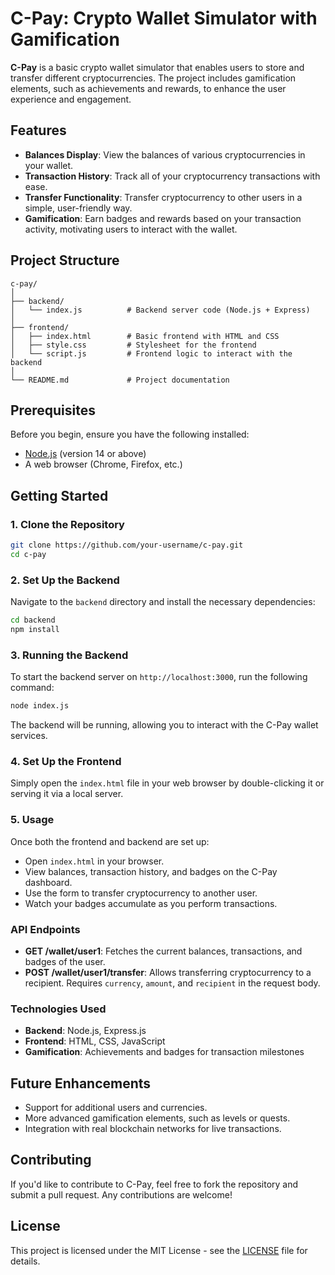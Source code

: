 # C-Pay: Crypto Wallet Simulator with Gamification

**C-Pay** is a basic crypto wallet simulator that enables users to store and transfer different cryptocurrencies. The project includes gamification elements, such as achievements and rewards, to enhance the user experience and engagement.

## Features

- **Balances Display**: View the balances of various cryptocurrencies in your wallet.
- **Transaction History**: Track all of your cryptocurrency transactions with ease.
- **Transfer Functionality**: Transfer cryptocurrency to other users in a simple, user-friendly way.
- **Gamification**: Earn badges and rewards based on your transaction activity, motivating users to interact with the wallet.

## Project Structure

```
c-pay/
│
├── backend/
│   └── index.js          # Backend server code (Node.js + Express)
│
├── frontend/
│   ├── index.html        # Basic frontend with HTML and CSS
│   ├── style.css         # Stylesheet for the frontend
│   └── script.js         # Frontend logic to interact with the backend
│
└── README.md             # Project documentation
```

## Prerequisites

Before you begin, ensure you have the following installed:

- [Node.js](https://nodejs.org) (version 14 or above)
- A web browser (Chrome, Firefox, etc.)

## Getting Started

### 1. Clone the Repository

```bash
git clone https://github.com/your-username/c-pay.git
cd c-pay
```

### 2. Set Up the Backend

Navigate to the `backend` directory and install the necessary dependencies:

```bash
cd backend
npm install
```

### 3. Running the Backend

To start the backend server on `http://localhost:3000`, run the following command:

```bash
node index.js
```

The backend will be running, allowing you to interact with the C-Pay wallet services.

### 4. Set Up the Frontend

Simply open the `index.html` file in your web browser by double-clicking it or serving it via a local server.

### 5. Usage

Once both the frontend and backend are set up:

- Open `index.html` in your browser.
- View balances, transaction history, and badges on the C-Pay dashboard.
- Use the form to transfer cryptocurrency to another user.
- Watch your badges accumulate as you perform transactions.

### API Endpoints

- **GET /wallet/user1**: Fetches the current balances, transactions, and badges of the user.
- **POST /wallet/user1/transfer**: Allows transferring cryptocurrency to a recipient. Requires `currency`, `amount`, and `recipient` in the request body.

### Technologies Used

- **Backend**: Node.js, Express.js
- **Frontend**: HTML, CSS, JavaScript
- **Gamification**: Achievements and badges for transaction milestones

## Future Enhancements

- Support for additional users and currencies.
- More advanced gamification elements, such as levels or quests.
- Integration with real blockchain networks for live transactions.

## Contributing

If you'd like to contribute to C-Pay, feel free to fork the repository and submit a pull request. Any contributions are welcome!

## License

This project is licensed under the MIT License - see the [LICENSE](LICENSE) file for details.
